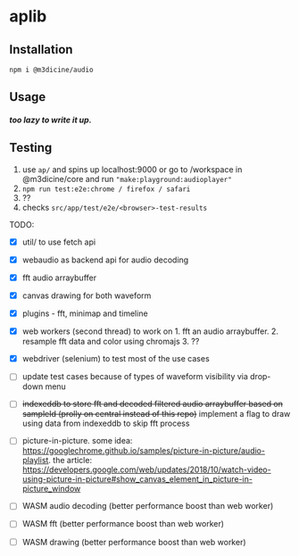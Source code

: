 # aplib

## Installation

`npm i @m3dicine/audio`


## Usage

##### too lazy to write it up.


## Testing

1. use `ap/` and spins up localhost:9000 or go to /workspace in @m3dicine/core and run `"make:playground:audioplayer"`  
2. `npm run test:e2e:chrome / firefox / safari`
3. ??
4. checks `src/app/test/e2e/<browser>-test-results`

TODO:
- [x] util/ to use fetch api
- [x] webaudio as backend api for audio decoding
- [x] fft audio arraybuffer
- [x] canvas drawing for both waveform 
- [x] plugins - fft, minimap and timeline
- [x] web workers (second thread) to work on 1. fft an audio arraybuffer.  2. resample fft data and color using chromajs 3. ??
- [x] webdriver (selenium) to test most of the use cases 
- [ ] update test cases because of types of waveform visibility via drop-down menu
- [ ] ~~indexeddb to store fft and decoded filtered audio arraybuffer based on sampleId (prolly on central instead of this repo)~~
implement a flag to draw using data from indexeddb to skip fft process
- [ ] picture-in-picture. some idea: https://googlechrome.github.io/samples/picture-in-picture/audio-playlist. the article: https://developers.google.com/web/updates/2018/10/watch-video-using-picture-in-picture#show_canvas_element_in_picture-in-picture_window
- [ ] WASM audio decoding (better performance boost than web worker)
- [ ] WASM fft  (better performance boost than web worker)
- [ ] WASM drawing (better performance boost than web worker)

